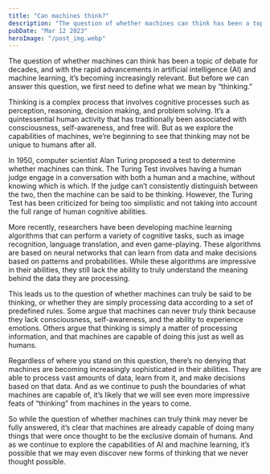 ```yaml
---
title: "Can machines think?"
description: "The question of whether machines can think has been a topic of debate for decades..."
pubDate: "Mar 12 2023"
heroImage: "/post_img.webp"
---
```


The question of whether machines can think has been a topic of debate for decades, and with the rapid advancements in artificial intelligence (AI) and machine learning, it’s becoming increasingly relevant. But before we can answer this question, we first need to define what we mean by “thinking.”

Thinking is a complex process that involves cognitive processes such as perception, reasoning, decision making, and problem solving. It’s a quintessential human activity that has traditionally been associated with consciousness, self-awareness, and free will. But as we explore the capabilities of machines, we’re beginning to see that thinking may not be unique to humans after all.

In 1950, computer scientist Alan Turing proposed a test to determine whether machines can think. The Turing Test involves having a human judge engage in a conversation with both a human and a machine, without knowing which is which. If the judge can’t consistently distinguish between the two, then the machine can be said to be thinking. However, the Turing Test has been criticized for being too simplistic and not taking into account the full range of human cognitive abilities.

More recently, researchers have been developing machine learning algorithms that can perform a variety of cognitive tasks, such as image recognition, language translation, and even game-playing. These algorithms are based on neural networks that can learn from data and make decisions based on patterns and probabilities. While these algorithms are impressive in their abilities, they still lack the ability to truly understand the meaning behind the data they are processing.

This leads us to the question of whether machines can truly be said to be thinking, or whether they are simply processing data according to a set of predefined rules. Some argue that machines can never truly think because they lack consciousness, self-awareness, and the ability to experience emotions. Others argue that thinking is simply a matter of processing information, and that machines are capable of doing this just as well as humans.

Regardless of where you stand on this question, there’s no denying that machines are becoming increasingly sophisticated in their abilities. They are able to process vast amounts of data, learn from it, and make decisions based on that data. And as we continue to push the boundaries of what machines are capable of, it’s likely that we will see even more impressive feats of “thinking” from machines in the years to come.

So while the question of whether machines can truly think may never be fully answered, it’s clear that machines are already capable of doing many things that were once thought to be the exclusive domain of humans. And as we continue to explore the capabilities of AI and machine learning, it’s possible that we may even discover new forms of thinking that we never thought possible.

